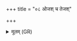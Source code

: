 +++
title = "०८ ओजश् च तेजश्"

+++
<details><summary>मूलम् (GR)</summary>

ओजश् च तेजश् च सहश् च बलं च ।  
तद् आप्नोति चाव च रुन्धे  
अष्टम्या रात्र्या अष्टम्या समिधा ॥
</details>